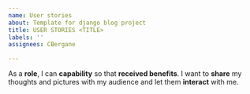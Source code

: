 ```yaml
---
name: User stories
about: Template for django blog project
title: USER STORIES <TITLE>
labels: ''
assignees: CBergane

---
```


As a **role**, I can **capability** so that **received benefits**.
I want to **share** my thoughts and pictures with my audience and let them **interact** with me.
